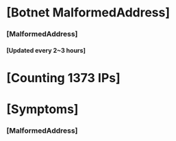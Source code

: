 # [Botnet MalformedAddress]
### [MalformedAddress]
#### [Updated every 2~3 hours]

# [Counting 1373 IPs]

# [Symptoms] 
###   [MalformedAddress]
